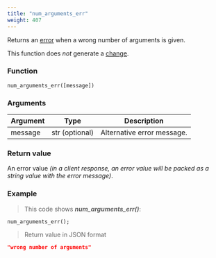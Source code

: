 ```yaml
---
title: "num_arguments_err"
weight: 407
---
```


Returns an [error](../../data-types/error) when a wrong number of arguments is given.

This function does *not* generate a [change](../../overview/changes).

### Function

`num_arguments_err([message])`

### Arguments

Argument | Type | Description
-------- | ---- | -----------
message | str (optional) | Alternative error message.

### Return value

An error value *(in a client response, an error value will be packed as a string value with the error message)*.

### Example

> This code shows ***num_arguments_err()***:

```thingsdb,json_response
num_arguments_err();
```

> Return value in JSON format

```json
"wrong number of arguments"
```
